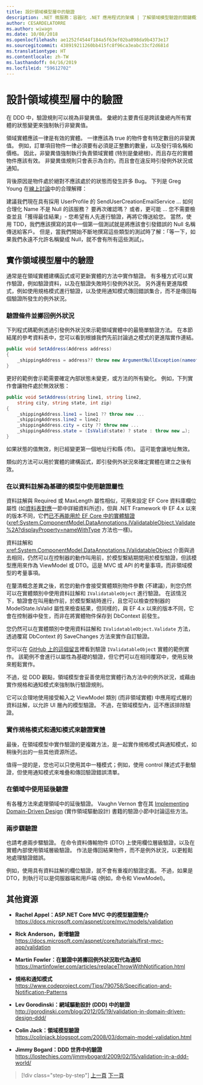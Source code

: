 ```yaml
---
title: 設計領域模型層中的驗證
description: .NET 微服務：容器化 .NET 應用程式的架構 | 了解領域模型驗證的關鍵概念。
author: CESARDELATORRE
ms.author: wiwagn
ms.date: 10/08/2018
ms.openlocfilehash: ae1252f4544f184a5f63ef02ba898da9b4373e17
ms.sourcegitcommit: 438919211260bb415fc8f96ca3eabc33cf2d681d
ms.translationtype: HT
ms.contentlocale: zh-TW
ms.lasthandoff: 04/16/2019
ms.locfileid: "59612702"
---
```

# <a name="design-validations-in-the-domain-model-layer"></a>設計領域模型層中的驗證

在 DDD 中，驗證規則可以視為非變異值。 彙總的主要責任是跨該彙總內所有實體的狀態變更來強制執行非變異值。

領域實體應該一律是有效的實體。 一律應該為 true 的物件會有特定數目的非變異值。 例如，訂單項目物件一律必須要有必須是正整數的數量，以及發行項名稱和價格。 因此，非變異值強制執行負責領域實體 (特別是彙總根)，而且存在的實體物件應該有效。 非變異值規則只會表示為合約，而且會在違反時引發例外狀況或通知。

背後原因是物件處於絕對不應該處於的狀態而發生許多 Bug。 下列是 Greg Young 在[線上討論](https://jeffreypalermo.com/2009/05/the-fallacy-of-the-always-valid-entity/)中的合理解釋：

建議我們現在具有採用 UserProfile 的 SendUserCreationEmailService ... 如何合理化 Name 不是 Null 的該服務？ 要再次確認嗎？ 或者，更可能 ... 您不需要檢查並且「獲得最佳結果」- 您希望有人先進行驗證，再將它傳送給您。 當然，使用 TDD，我們應該撰寫的其中一個第一個測試就是將應該會引發錯誤的 Null 名稱傳送給客戶。 但是，當我們開始不斷地撰寫這些類型的測試時了解：「等一下，如果我們永遠不允許名稱變成 Null，就不會有所有這些測試」。

## <a name="implement-validations-in-the-domain-model-layer"></a>實作領域模型層中的驗證

通常是在領域實體建構函式或可更新實體的方法中實作驗證。 有多種方式可以實作驗證，例如驗證資料，以及在驗證失敗時引發例外狀況。 另外還有更進階模式，例如使用規格模式進行驗證，以及使用通知模式傳回錯誤集合，而不是傳回每個驗證所發生的例外狀況。

### <a name="validate-conditions-and-throw-exceptions"></a>驗證條件並擲回例外狀況

下列程式碼範例透過引發例外狀況來示範領域實體中的最簡單驗證方法。 在本節結尾的參考資料表中，您可以看到根據我們先前討論過之模式的更進階實作連結。

```csharp
public void SetAddress(Address address)
{
    _shippingAddress = address?? throw new ArgumentNullException(nameof(address));
}
```

更好的範例會示範需要確定內部狀態未變更，或方法的所有變化。 例如，下列實作會讓物件處於無效狀態：

```csharp
public void SetAddress(string line1, string line2,
    string city, string state, int zip)
{
    _shippingAddress.line1 = line1 ?? throw new ...
    _shippingAddress.line2 = line2;
    _shippingAddress.city = city ?? throw new ...
    _shippingAddress.state = (IsValid(state) ? state : throw new …);
}
```

如果狀態的值無效，則已經變更第一個地址行和縣 (市)。 這可能會讓地址無效。

類似的方法可以用於實體的建構函式，即引發例外狀況來確定實體在建立之後有效。

### <a name="use-validation-attributes-in-the-model-based-on-data-annotations"></a>在以資料註解為基礎的模型中使用驗證屬性

資料註解與 Required 或 MaxLength 屬性相似，可用來設定 EF Core 資料庫欄位屬性 (如[資料表對應](infrastructure-persistence-layer-implemenation-entity-framework-core.md#table-mapping)一節中詳細資料所述)，但與 .NET Framework 中 EF 4.x 以來的版本不同，它們[已不再能用於 EF Core 中的實體驗證](https://github.com/aspnet/EntityFrameworkCore/issues/3680) (<xref:System.ComponentModel.DataAnnotations.IValidatableObject.Validate%2A?displayProperty=nameWithType> 方法也一樣)。

資料註解和 <xref:System.ComponentModel.DataAnnotations.IValidatableObject> 介面與過去相同，仍然可以在控制器的動作叫用前，於模型繫結期間用於模型驗證，但該模型應用來作為 ViewModel 或 DTO。這是 MVC 或 API 的考量事項，而非領域模型的考量事項。

在釐清概念差異之後，若您的動作會接受實體類別物件參數 (不建議)，則您仍然可以在實體類別中使用資料註解和 `IValidatableObject` 進行驗證。 在該情況下，驗證會在叫用動作前，於模型繫結時進行，且您可以檢查控制器的 ModelState.IsValid 屬性來檢查結果，但同樣的，與 EF 4.x 以來的版本不同，它會在控制器中發生，而非在將實體物件保存到 DbContext 前發生。

您仍然可以在實體類別中使用資料註解和 `IValidatableObject.Validate` 方法，透過覆寫 DbContext 的 SaveChanges 方法來實作自訂驗證。

您可以在 [GitHub 上的這個留言](https://github.com/aspnet/EntityFrameworkCore/issues/3680#issuecomment-155502539)裡看到驗證 `IValidatableObject` 實體的範例實作。 該範例不會進行以屬性為基礎的驗證，但它們可以在相同覆寫中，使用反映來輕鬆實作。

不過，從 DDD 觀點，領域模型會妥善使用您實體行為方法中的例外狀況，或藉由實作規格和通知模式來強制執行驗證規則。

它可以合理地使用接受輸入之 ViewModel 類別 (而非領域實體) 中應用程式層的資料註解，以允許 UI 層內的模型驗證。 不過，在領域模型內，這不應該排除驗證。

### <a name="validate-entities-by-implementing-the-specification-pattern-and-the-notification-pattern"></a>實作規格模式和通知模式來驗證實體

最後，在領域模型中實作驗證的更複雜方法，是一起實作規格模式與通知模式，如稍後列出的一些其他資源所述。

值得一提的是，您也可以只使用其中一種模式；例如，使用 control 陳述式手動驗證，但使用通知模式來堆疊和傳回驗證錯誤清單。

### <a name="use-deferred-validation-in-the-domain"></a>在領域中使用延後驗證

有各種方法來處理領域中的延後驗證。 Vaughn Vernon 會在其 [Implementing Domain-Driven Design](https://www.amazon.com/Implementing-Domain-Driven-Design-Vaughn-Vernon/dp/0321834577) (實作領域驅動設計) 書籍的驗證小節中討論這些方法。

### <a name="two-step-validation"></a>兩步驟驗證

也請考慮兩步驟驗證。 在命令資料傳輸物件 (DTO) 上使用欄位層級驗證，以及在實體內部使用領域層級驗證。 作法是傳回結果物件，而不是例外狀況，以更輕鬆地處理驗證錯誤。

例如，使用具有資料註解的欄位驗證，就不會有重複的驗證定義。 不過，如果是 DTO，則執行可以是伺服器端和用戶端 (例如，命令和 ViewModel)。

## <a name="additional-resources"></a>其他資源

- **Rachel Appel：ASP.NET Core MVC 中的模型驗證簡介** \
  <https://docs.microsoft.com/aspnet/core/mvc/models/validation>

- **Rick Anderson，新增驗證** \
  <https://docs.microsoft.com/aspnet/core/tutorials/first-mvc-app/validation>

- **Martin Fowler：在驗證中將擲回例外狀況取代為通知** \
  <https://martinfowler.com/articles/replaceThrowWithNotification.html>

- **規格和通知模式** \
  <https://www.codeproject.com/Tips/790758/Specification-and-Notification-Patterns>

- **Lev Gorodinski：網域驅動設計 (DDD) 中的驗證** \
  <http://gorodinski.com/blog/2012/05/19/validation-in-domain-driven-design-ddd/>

- **Colin Jack：領域模型驗證** \
  <https://colinjack.blogspot.com/2008/03/domain-model-validation.html>

- **Jimmy Bogard：DDD 世界中的驗證** \
  <https://lostechies.com/jimmybogard/2009/02/15/validation-in-a-ddd-world/>

> [!div class="step-by-step"]
> [上一頁](enumeration-classes-over-enum-types.md)
> [下一頁](client-side-validation.md)
